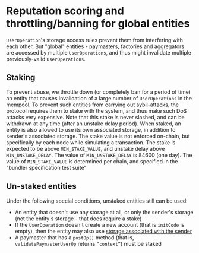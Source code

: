 # Reputation scoring and throttling/banning for global entities
`UserOperation`'s storage access rules prevent them from interfering with each other. But "global" entities - paymasters, factories and aggregators are accessed by multiple `UserOperations`, and thus might invalidate multiple previously-valid `UserOperations`.
## Staking
To prevent abuse, we throttle down (or completely ban for a period of time) an entity that causes invalidation of a large number of `UserOperations` in the mempool. To prevent such entities from carrying out [sybil-attacks](https://en.wikipedia.org/wiki/Sybil_attack), the protocol requires them to stake with the system, and thus make such DoS attacks very expensive. Note that this stake is never slashed, and can be withdrawn at any time (after an unstake delay period).
When staked, an entity is also allowed to use its own associated storage, in addition to sender's associated storage.
The stake value is not enforced on-chain, but specifically by each node while simulating a transaction. The stake is expected to be above `MIN_STAKE_VALUE`, and unstake delay above `MIN_UNSTAKE_DELAY`. The value of `MIN_UNSTAKE_DELAY` is 84600 (one day). The value of `MIN_STAKE_VALUE` is determined per chain, and specified in the "bundler specification test suite"
## Un-staked entities
Under the following special conditions, unstaked entities still can be used:
* An entity that doesn't use any storage at all, or only the sender's storage (not the entity's storage - that does require a stake)
* If the `UserOperation` doesn't create a new account (that is `initCode` is empty), then the entity may also use [storage associated with the sender](../bundlers/running-a-bundler)
* A paymaster that has a `postOp()` method (that is, `validatePaymasterUserOp` returns `“context”`) must be staked
